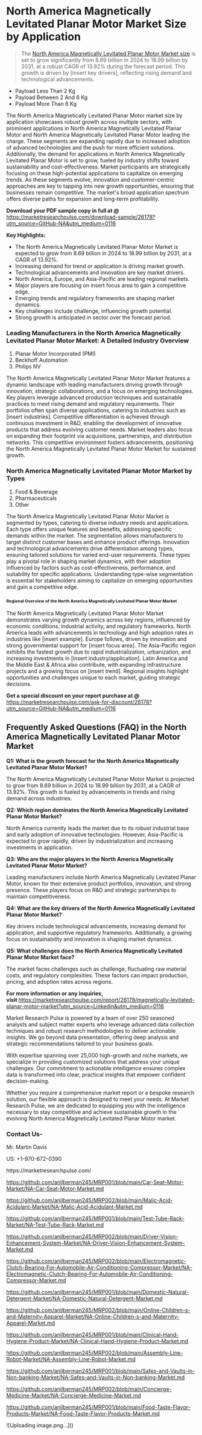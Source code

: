 <h1>North America Magnetically Levitated Planar Motor Market&nbsp;Size by Application</h1><blockquote><p>The <a href="https://marketresearchpulse.com/download-sample/26178?utm_source=GitHub-NA&amp;utm_medium=0116">North America Magnetically Levitated Planar Motor Market size</a> is set to grow significantly from 8.69 billion in 2024 to 18.99 billion by 2031, at a robust CAGR of 13.92% during the forecast period. This growth is driven by [insert key drivers], reflecting rising demand and technological advancements.</p></blockquote><ul><li>Payload Less Than 2 Kg<li> Payload Between 2 And 6 Kg<li> Payload More Than 6 Kg</li></ul><p>The North America Magnetically Levitated Planar Motor market size by application showcases robust growth across multiple sectors, with prominent applications in North America Magnetically Levitated Planar Motor and North America Magnetically Levitated Planar Motor leading the charge. These segments are expanding rapidly due to increased adoption of advanced technologies and the push for more efficient solutions. Additionally, the demand for applications in North America Magnetically Levitated Planar Motor is set to grow, fueled by industry shifts toward sustainability and cost-effectiveness. Market participants are strategically focusing on these high-potential applications to capitalize on emerging trends. As these segments evolve, innovation and customer-centric approaches are key to tapping into new growth opportunities, ensuring that businesses remain competitive. The market's broad application spectrum offers diverse paths for expansion and long-term profitability.</p><p><strong>Download your PDF sample copy in full at @ </strong><a href="https://marketresearchpulse.com/download-sample/26178?utm_source=GitHub-NA&amp;utm_medium=0116">https://marketresearchpulse.com/download-sample/26178?utm_source=GitHub-NA&amp;utm_medium=0116</a></p><p><strong>Key Highlights: </strong></p><ul><li>The North America Magnetically Levitated Planar Motor Market is expected to grow from 8.69 billion in 2024 to 18.99 billion by 2031, at a CAGR of 13.92%.</li><li>Increasing demand for trend or application is driving market growth.</li><li>Technological advancements and innovation are key market drivers.</li><li>North America, Europe, and Asia-Pacific are leading regional markets.</li><li>Major players are focusing on insert focus area to gain a competitive edge.</li><li>Emerging trends and regulatory frameworks are shaping market dynamics.</li><li>Key challenges include challenge, influencing growth potential.</li><li>Strong growth is anticipated in sector over the forecast period.</li></ul><h3>Leading Manufacturers in the North America Magnetically Levitated Planar Motor Market: A Detailed Industry Overview</h3><ol><li>Planar Motor Incorporated (PMI)</li><li>Beckhoff Automation</li><li>Philips NV</li></ol><div class="flex max-w-full flex-col flex-grow"><div class="min-h-8 text-message flex w-full flex-col items-end gap-2 whitespace-normal break-words [.text-message+&amp;]:mt-5" dir="auto" data-message-author-role="assistant" data-message-id="fd8432e4-4910-450d-b182-61b7bfb0a01f" data-message-model-slug="gpt-4o"><div class="flex w-full flex-col gap-1 empty:hidden first:pt-[3px]"><div class="markdown prose w-full break-words dark:prose-invert light"><p>The North America Magnetically Levitated Planar Motor Market features a dynamic landscape with leading manufacturers driving growth through innovation, strategic collaborations, and a focus on emerging technologies. Key players leverage advanced production techniques and sustainable practices to meet rising demand and regulatory requirements. Their portfolios often span diverse applications, catering to industries such as [insert industries]. Competitive differentiation is achieved through continuous investment in R&amp;D, enabling the development of innovative products that address evolving customer needs. Market leaders also focus on expanding their footprint via acquisitions, partnerships, and distribution networks. This competitive environment fosters advancements, positioning the North America Magnetically Levitated Planar Motor Market for sustained growth.</p></div></div></div></div><h3>North America Magnetically Levitated Planar Motor Market by Types</h3><ol><li>Food & Beverage<li> Pharmaceuticals<li> Other</li></ol><div class="flex max-w-full flex-col flex-grow"><div class="min-h-8 text-message flex w-full flex-col items-end gap-2 whitespace-normal break-words [.text-message+&amp;]:mt-5" dir="auto" data-message-author-role="assistant" data-message-id="084470be-0bb7-4664-bddf-5156b4f41249" data-message-model-slug="gpt-4o-mini"><div class="flex w-full flex-col gap-1 empty:hidden first:pt-[3px]"><div class="markdown prose w-full break-words dark:prose-invert light"><p>The North America Magnetically Levitated Planar Motor Market is segmented by types, catering to diverse industry needs and applications. Each type offers unique features and benefits, addressing specific demands within the market. The segmentation allows manufacturers to target distinct customer bases and enhance product offerings. Innovation and technological advancements drive differentiation among types, ensuring tailored solutions for varied end-user requirements. These types play a pivotal role in shaping market dynamics, with their adoption influenced by factors such as cost-effectiveness, performance, and suitability for specific applications. Understanding type-wise segmentation is essential for stakeholders aiming to capitalize on emerging opportunities and gain a competitive edge.</p></div></div></div></div><h3><span style="font-size: 11px;">Regional Overview of the North America Magnetically Levitated Planar Motor Market</span></h3><div class="flex max-w-full flex-col flex-grow"><div class="min-h-8 text-message flex w-full flex-col items-end gap-2 whitespace-normal break-words [.text-message+&amp;]:mt-5" dir="auto" data-message-author-role="assistant" data-message-id="e9038762-ce64-4e30-91c9-9bd413514231" data-message-model-slug="gpt-4o-mini"><div class="flex w-full flex-col gap-1 empty:hidden first:pt-[3px]"><div class="markdown prose w-full break-words dark:prose-invert light"><p>The North America Magnetically Levitated Planar Motor Market demonstrates varying growth dynamics across key regions, influenced by economic conditions, industrial activity, and regulatory frameworks. North America leads with advancements in technology and high adoption rates in industries like [insert example]. Europe follows, driven by innovation and strong governmental support for [insert focus area]. The Asia-Pacific region exhibits the fastest growth due to rapid industrialization, urbanization, and increasing investments in [insert industry/application]. Latin America and the Middle East &amp; Africa also contribute, with expanding infrastructure projects and a growing focus on [insert trend]. Regional insights highlight opportunities and challenges unique to each market, guiding strategic decisions.</p></div></div></div></div><p><strong>Get a special discount on your report purchase at @ </strong><a href="https://marketresearchpulse.com/ask-for-discount/26178?utm_source=GitHub-NA&amp;utm_medium=0116">https://marketresearchpulse.com/ask-for-discount/26178?utm_source=GitHub-NA&amp;utm_medium=0116</a></p><h2>Frequently Asked Questions (FAQ) in the North America Magnetically Levitated Planar Motor Market</h2><p><strong>Q1: What is the growth forecast for the North America Magnetically Levitated Planar Motor Market?</strong></p><p>The North America Magnetically Levitated Planar Motor Market is projected to grow from 8.69 billion in 2024 to 18.99 billion by 2031, at a CAGR of 13.92%. This growth is fueled by advancements in trends and rising demand across industries.</p><p><strong>Q2: Which region dominates the North America Magnetically Levitated Planar Motor Market?</strong></p><p>North America currently leads the market due to its robust industrial base and early adoption of innovative technologies. However, Asia-Pacific is expected to grow rapidly, driven by industrialization and increasing investments in application.</p><p><strong>Q3: Who are the major players in the North America Magnetically Levitated Planar Motor Market?</strong></p><p>Leading manufacturers include North America Magnetically Levitated Planar Motor, known for their extensive product portfolios, innovation, and strong presence. These players focus on R&amp;D and strategic partnerships to maintain competitiveness.</p><p><strong>Q4: What are the key drivers of the North America Magnetically Levitated Planar Motor Market?</strong></p><p>Key drivers include technological advancements, increasing demand for application, and supportive regulatory frameworks. Additionally, a growing focus on sustainability and innovation is shaping market dynamics.</p><p><strong>Q5: What challenges does the North America Magnetically Levitated Planar Motor Market face?</strong></p><p>The market faces challenges such as challenge, fluctuating raw material costs, and regulatory complexities. These factors can impact production, pricing, and adoption rates across regions.</p><p><strong>For more information or any inquiries, visit&nbsp;</strong><a href="https://marketresearchpulse.com/report/26178/magnetically-levitated-planar-motor-market?utm_source=Linkedin&utm_medium=0116">https://marketresearchpulse.com/report/26178/magnetically-levitated-planar-motor-market?utm_source=Linkedin&utm_medium=0116</a></p><p>Market Research Pulse is powered by a team of over 250 seasoned analysts and subject matter experts who leverage advanced data collection techniques and robust research methodologies to deliver actionable insights. We go beyond data presentation, offering deep analysis and strategic recommendations tailored to your business goals.</p><p>With expertise spanning over 25,000 high-growth and niche markets, we specialize in providing customized solutions that address your unique challenges. Our commitment to actionable intelligence ensures complex data is transformed into clear, practical insights that empower confident decision-making.</p><p>Whether you require a comprehensive market report or a bespoke research solution, our flexible approach is designed to meet your needs. At Market Research Pulse, we are dedicated to equipping you with the intelligence necessary to stay competitive and achieve sustainable growth in the evolving North America Magnetically Levitated Planar Motor market.</p><h3><strong>Contact Us-</strong></h3><p>Mr. Martin Davis</p><p>US: +1-970-672-0390</p><p>https://marketresearchpulse.com/</p><p><a href="https://github.com/anilberman245/MRP001/blob/main/Car-Seat-Motor-Market/NA-Car-Seat-Motor-Market.md">https://github.com/anilberman245/MRP001/blob/main/Car-Seat-Motor-Market/NA-Car-Seat-Motor-Market.md</a></p><p><a href="https://github.com/anilberman245/MRP002/blob/main/Malic-Acid-Acidulant-Market/NA-Malic-Acid-Acidulant-Market.md">https://github.com/anilberman245/MRP002/blob/main/Malic-Acid-Acidulant-Market/NA-Malic-Acid-Acidulant-Market.md</a></p><p><a href="https://github.com/anilberman245/MRP001/blob/main/Test-Tube-Rack-Market/NA-Test-Tube-Rack-Market.md">https://github.com/anilberman245/MRP001/blob/main/Test-Tube-Rack-Market/NA-Test-Tube-Rack-Market.md</a></p><p><a href="https://github.com/anilberman245/MRP002/blob/main/Driver-Vision-Enhancement-System-Market/NA-Driver-Vision-Enhancement-System-Market.md">https://github.com/anilberman245/MRP002/blob/main/Driver-Vision-Enhancement-System-Market/NA-Driver-Vision-Enhancement-System-Market.md</a></p><p><a href="https://github.com/anilberman245/MRP002/blob/main/Electromagnetic-Clutch-Bearing-For-Automobile-Air-Conditioning-Compressor-Market/NA-Electromagnetic-Clutch-Bearing-For-Automobile-Air-Conditioning-Compressor-Market.md">https://github.com/anilberman245/MRP002/blob/main/Electromagnetic-Clutch-Bearing-For-Automobile-Air-Conditioning-Compressor-Market/NA-Electromagnetic-Clutch-Bearing-For-Automobile-Air-Conditioning-Compressor-Market.md</a></p><p><a href="https://github.com/anilberman245/MRP001/blob/main/Domestic-Natural-Detergent-Market/NA-Domestic-Natural-Detergent-Market.md">https://github.com/anilberman245/MRP001/blob/main/Domestic-Natural-Detergent-Market/NA-Domestic-Natural-Detergent-Market.md</a></p><p><a href="https://github.com/anilberman245/MRP002/blob/main/Online-Children-s-and-Maternity-Apparel-Market/NA-Online-Children-s-and-Maternity-Apparel-Market.md">https://github.com/anilberman245/MRP002/blob/main/Online-Children-s-and-Maternity-Apparel-Market/NA-Online-Children-s-and-Maternity-Apparel-Market.md</a></p><p><a href="https://github.com/anilberman245/MRP001/blob/main/Clinical-Hand-Hygiene-Product-Market/NA-Clinical-Hand-Hygiene-Product-Market.md">https://github.com/anilberman245/MRP001/blob/main/Clinical-Hand-Hygiene-Product-Market/NA-Clinical-Hand-Hygiene-Product-Market.md</a></p><p><a href="https://github.com/anilberman245/MRP002/blob/main/Assembly-Line-Robot-Market/NA-Assembly-Line-Robot-Market.md">https://github.com/anilberman245/MRP002/blob/main/Assembly-Line-Robot-Market/NA-Assembly-Line-Robot-Market.md</a></p><p><a href="https://github.com/anilberman245/MRP001/blob/main/Safes-and-Vaults-in-Non-banking-Market/NA-Safes-and-Vaults-in-Non-banking-Market.md">https://github.com/anilberman245/MRP001/blob/main/Safes-and-Vaults-in-Non-banking-Market/NA-Safes-and-Vaults-in-Non-banking-Market.md</a></p><p><a href="https://github.com/anilberman245/MRP002/blob/main/Concierge-Medicine-Market/NA-Concierge-Medicine-Market.md">https://github.com/anilberman245/MRP002/blob/main/Concierge-Medicine-Market/NA-Concierge-Medicine-Market.md</a></p><p><a href="https://github.com/anilberman245/MRP001/blob/main/Food-Taste-Flavor-Products-Market/NA-Food-Taste-Flavor-Products-Market.md">https://github.com/anilberman245/MRP001/blob/main/Food-Taste-Flavor-Products-Market/NA-Food-Taste-Flavor-Products-Market.md</a></p>
![Uploading image.png…]()
